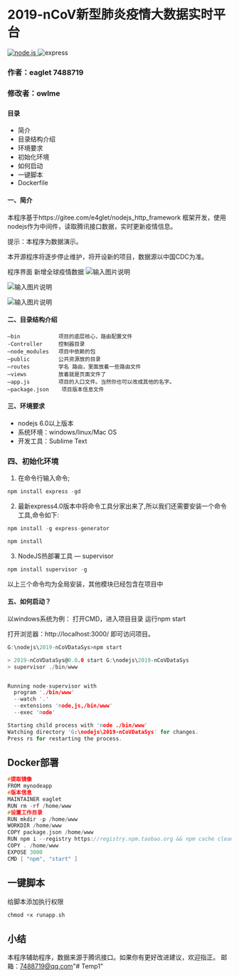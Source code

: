 # 2019-nCoV新型肺炎疫情大数据实时平台
<a href="https://github.com/nodejs/node">
    <img src="https://img.shields.io/badge/node.js-12.16.1-brightgreen.svg" alt="node.js">
  </a>
  <img src="https://img.shields.io/badge/express-4.15.2-brightgreen.svg" alt="express">

### 作者：eaglet 7488719
### 修改者：owlme
### 

#### 目录

- 简介
- 目录结构介绍
- 环境要求
- 初始化环境
- 如何启动
- 一键脚本
- Dockerfile

#### 一、简介
  本程序基于https://gitee.com/e4glet/nodejs_http_framework 框架开发，使用nodejs作为中间件，读取腾讯接口数据，实时更新疫情信息。

  提示：本程序为数据演示。

  本开源程序将逐步停止维护，将开设新的项目，数据源以中国CDC为准。
  
程序界面
新增全球疫情数据
![输入图片说明](https://images.gitee.com/uploads/images/2020/0315/022241_e7e89610_1651640.png "屏幕截图.png")

![输入图片说明](https://images.gitee.com/uploads/images/2020/0214/092226_be42a415_1651640.png "屏幕截图.png")

![输入图片说明](https://images.gitee.com/uploads/images/2020/0214/092307_a6daa42c_1651640.png "屏幕截图.png")


#### 二、目录结构介绍
    –bin            项目的底层核心，路由配置文件
	-Controller     控制器目录
    –node_modules   项目中依赖的包
    –public         公共资源放的目录
    –routes         学名 路由，里面放着一些路由文件
    –views          放着就是页面文件了
    –app.js         项目的入口文件。当然你也可以改成其他的名字。
    –package.json    项目版本信息文件
    
#### 三、环境要求
- nodejs 6.0以上版本
- 系统环境：windows/linux/Mac OS
- 开发工具：Sublime Text

###  四、初始化环境
1. 在命令行输入命令;
```c
npm install express -gd
```

2. 最新express4.0版本中将命令工具分家出来了,所以我们还需要安装一个命令工具,命令如下:
```c
npm install -g express-generator
``` 

```c
npm install
``` 

3. NodeJS热部署工具 — supervisor
```c
npm install supervisor -g
```

以上三个命令均为全局安装，其他模块已经包含在项目中


#### 五、如何启动？
以windows系统为例：
打开CMD，进入项目目录
运行npm start

打开浏览器：http://localhost:3000/
即可访问项目。
```c
G:\nodejs\2019-nCoVDataSys>npm start

> 2019-nCoVDataSys@0.0.0 start G:\nodejs\2019-nCoVDataSys
> supervisor ./bin/www


Running node-supervisor with
  program './bin/www'
  --watch '.'
  --extensions 'node,js,/bin/www'
  --exec 'node'

Starting child process with 'node ./bin/www'
Watching directory 'G:\nodejs\2019-nCoVDataSys' for changes.
Press rs for restarting the process.

```

## Docker部署

```c
#提取镜像
FROM mynodeapp
#版本信息
MAINTAINER eaglet
RUN rm -rf /home/www
#设置工作目录
RUN mkdir -p /home/www
WORKDIR /home/www
COPY package.json /home/www
RUN npm i --registry https://registry.npm.taobao.org && npm cache clean && npm install express -gd && npm install -g express-generator && npm install supervisor -g
COPY . /home/www
EXPOSE 3000
CMD [ "npm", "start" ]
```

## 一键脚本
给脚本添加执行权限
```c
chmod +x runapp.sh
```

## 小结
本程序辅助程序，数据来源于腾讯接口。如果你有更好改进建议，欢迎指正。
邮箱：7488719@qq.com"# Temp1" 
